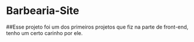 # Barbearia-Site
##Esse projeto foi um dos primeiros projetos que fiz na parte de front-end, tenho um certo carinho por ele.
